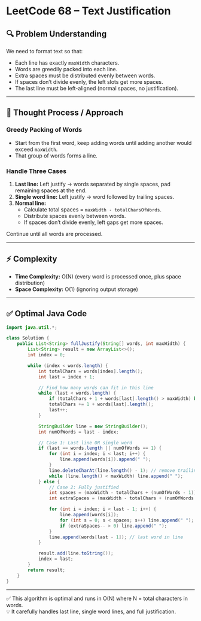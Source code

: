# LeetCode 68 – Text Justification

## 🔍 Problem Understanding

We need to format text so that:
- Each line has exactly `maxWidth` characters.
- Words are greedily packed into each line.
- Extra spaces must be distributed evenly between words.
- If spaces don’t divide evenly, the left slots get more spaces.
- The last line must be left-aligned (normal spaces, no justification).

---

## 🧠 Thought Process / Approach

### Greedy Packing of Words
- Start from the first word, keep adding words until adding another would exceed `maxWidth`.
- That group of words forms a line.

### Handle Three Cases
1. **Last line:** Left justify → words separated by single spaces, pad remaining spaces at the end.
2. **Single word line:** Left justify → word followed by trailing spaces.
3. **Normal line:**  
   - Calculate total spaces = `maxWidth - totalCharsOfWords`.
   - Distribute spaces evenly between words.
   - If spaces don’t divide evenly, left gaps get more spaces.

Continue until all words are processed.

---

## ⚡ Complexity

- **Time Complexity:** O(N) (every word is processed once, plus space distribution)
- **Space Complexity:** O(1) (ignoring output storage)

---

## ✅ Optimal Java Code

```java
import java.util.*;

class Solution {
    public List<String> fullJustify(String[] words, int maxWidth) {
        List<String> result = new ArrayList<>();
        int index = 0;

        while (index < words.length) {
            int totalChars = words[index].length();
            int last = index + 1;

            // Find how many words can fit in this line
            while (last < words.length) {
                if (totalChars + 1 + words[last].length() > maxWidth) break;
                totalChars += 1 + words[last].length();
                last++;
            }

            StringBuilder line = new StringBuilder();
            int numOfWords = last - index;

            // Case 1: Last line OR single word
            if (last == words.length || numOfWords == 1) {
                for (int i = index; i < last; i++) {
                    line.append(words[i]).append(" ");
                }
                line.deleteCharAt(line.length() - 1); // remove trailing space
                while (line.length() < maxWidth) line.append(" ");
            } else {
                // Case 2: Fully justified
                int spaces = (maxWidth - totalChars + (numOfWords - 1)) / (numOfWords - 1);
                int extraSpaces = (maxWidth - totalChars + (numOfWords - 1)) % (numOfWords - 1);

                for (int i = index; i < last - 1; i++) {
                    line.append(words[i]);
                    for (int s = 0; s < spaces; s++) line.append(" ");
                    if (extraSpaces-- > 0) line.append(" ");
                }
                line.append(words[last - 1]); // last word in line
            }

            result.add(line.toString());
            index = last;
        }
        return result;
    }
}
```

---

✅ This algorithm is optimal and runs in O(N) where N = total characters in words.  
💡 It carefully handles last line, single word lines, and full justification.
